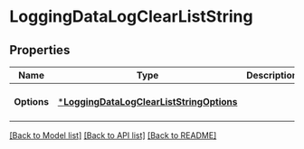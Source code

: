 # LoggingDataLogClearListString

## Properties
Name | Type | Description | Notes
------------ | ------------- | ------------- | -------------
**Options** | [***LoggingDataLogClearListStringOptions**](Logging_Data_LogClearListString_options.md) |  | [optional] [default to null]

[[Back to Model list]](../README.md#documentation-for-models) [[Back to API list]](../README.md#documentation-for-api-endpoints) [[Back to README]](../README.md)


